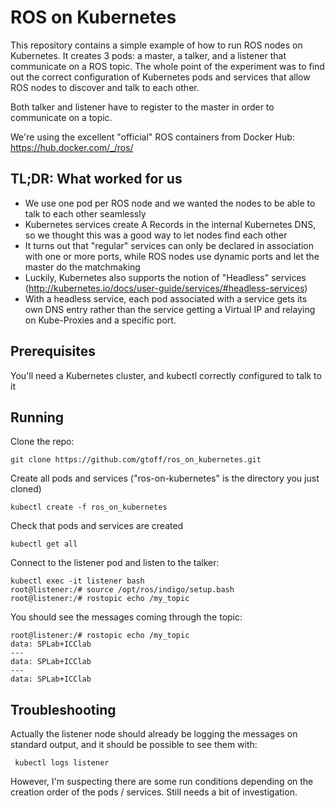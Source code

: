 # ROS on Kubernetes

This repository contains a simple example of how to run ROS nodes on Kubernetes.
It creates 3 pods: a master, a talker, and a listener that communicate on a ROS topic.
The whole point of the experiment was to find out the correct configuration of 
Kubernetes pods and services that allow ROS nodes to discover and talk to each other.

Both talker and listener have to register to the master in order to communicate on a topic.

We're using the excellent "official" ROS containers from Docker Hub: https://hub.docker.com/_/ros/

## TL;DR: What worked for us

- We use one pod per ROS node and we wanted the nodes to be able to talk to each other seamlessly
- Kubernetes services create A Records in the internal Kubernetes DNS, so we 
thought this was a good way to let nodes find each other
- It turns out that "regular" services can only be declared in association with 
one or more ports, while ROS nodes use dynamic ports and let the master do the 
matchmaking
- Luckily, Kubernetes also supports the notion of "Headless" services (http://kubernetes.io/docs/user-guide/services/#headless-services)
- With a headless service, each pod associated with a service gets its own DNS 
entry rather than the service getting a Virtual IP and relaying on Kube-Proxies 
and a specific port.

## Prerequisites

You'll need a Kubernetes cluster, and kubectl correctly configured to talk to it

## Running

Clone the repo:

    git clone https://github.com/gtoff/ros_on_kubernetes.git

Create all pods and services ("ros-on-kubernetes" is the directory you just cloned)

    kubectl create -f ros_on_kubernetes

Check that pods and services are created

    kubectl get all

Connect to the listener pod and listen to the talker:

    kubectl exec -it listener bash
    root@listener:/# source /opt/ros/indigo/setup.bash
    root@listener:/# rostopic echo /my_topic

You should see the messages coming through the topic:
```
root@listener:/# rostopic echo /my_topic
data: SPLab+ICClab
---
data: SPLab+ICClab
---
data: SPLab+ICClab
```

## Troubleshooting

Actually the listener node should already be logging the messages on standard 
output, and it should be possible to see them with:

     kubectl logs listener

However, I'm suspecting there are some run conditions depending on the creation order of the pods / services.
Still needs a bit of investigation.

